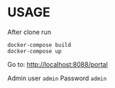 # USAGE

After clone run
```
docker-compose build
docker-compose up
```

Go to:
[http://localhost:8088/portal](http://localhost:8088/portal)

Admin user
``admin``
Password
``admin``